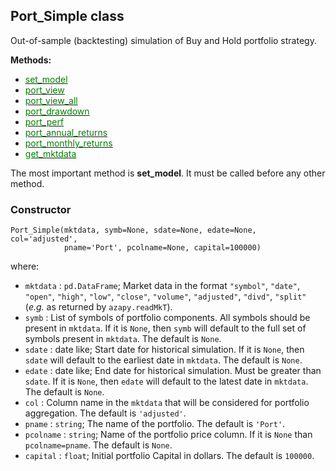 ## Port_Simple class


Out-of-sample (backtesting) simulation of Buy and Hold portfolio strategy.


**Methods:**

* [<span style="color:green">set_model</span>](Simple_Port_set_model)
* [<span style="color:green">port_view</span>](Simple_Port_port_view)
* [<span style="color:green">port_view_all</span>](Simple_Port_port_view_all)
* [<span style="color:green">port_drawdown</span>](Simple_Port_port_drawdown)
* [<span style="color:green">port_perf</span>](Simple_Port_port_perf)
* [<span style="color:green">port_annual_returns</span>](Simple_Port_port_annual_returns)
* [<span style="color:green">port_monthly_returns</span>](Simple_Port_port_monthly_returns)
* [<span style="color:green">get_mktdata</span>](Simple_Port_get_mktdata)


The most important method is **set_model**. It must be called before any
other method.

### Constructor

```
Port_Simple(mktdata, symb=None, sdate=None, edate=None, col='adjusted',
            pname='Port', pcolname=None, capital=100000)
```

where:

* `mktdata` : `pd.DataFrame`;
Market data in the format `"symbol"`, `"date"`, `"open"`, `"high"`,
`"low"`, `"close"`, `"volume"`, `"adjusted"`, `"divd"`, `"split"`
(*e.g.* as returned by `azapy.readMkT`).
* `symb` :
List of symbols of portfolio components. All symbols
should be present in `mktdata`. If it is `None`, then `symb` will default to
the full set of symbols present in `mktdata`. The default
is `None`.
* `sdate` : date like;
Start date for historical simulation. If it is `None`, then `sdate` will
default to the earliest date in `mktdata`. The default is `None`.
* `edate` : date like;
End date for historical simulation. Must be
greater than  `sdate`. If it is `None`, then `edate` will default
to the latest date in `mktdata`. The default is `None`.
* `col` :
Column name in the `mktdata` that will be considered
for portfolio aggregation. The default is `'adjusted'`.
* `pname` : `string`;
The name of the portfolio. The default is `'Port'`.
* `pcolname` : `string`;
Name of the portfolio price column. If it is `None` than
`pcolname=pname`. The default is `None`.
* `capital` : `float`;
Initial portfolio Capital in dollars. The default is `100000`.
